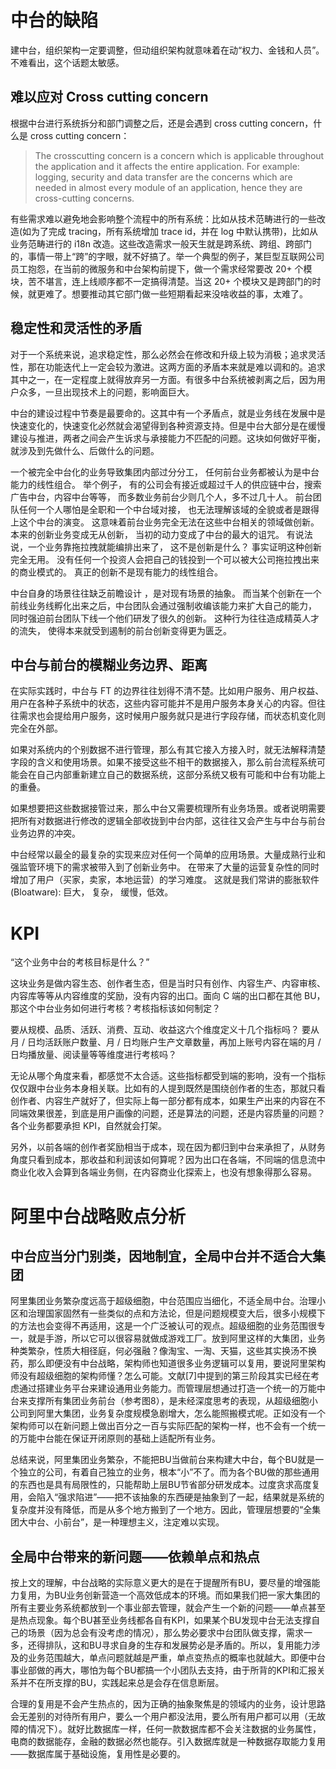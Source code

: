 # 中台的缺陷

建中台，组织架构一定要调整，但动组织架构就意味着在动“权力、金钱和人员”。不难看出，这个话题太敏感。

## 难以应对 Cross cutting concern

根据中台进行系统拆分和部门调整之后，还是会遇到 cross cutting concern，什么是 cross cutting concern：

> The crosscutting concern is a concern which is applicable throughout the application and it affects the entire application. For example: logging, security and data transfer are the concerns which are needed in almost every module of an application, hence they are cross-cutting concerns.

有些需求难以避免地会影响整个流程中的所有系统：比如从技术范畴进行的一些改造(如为了完成 tracing，所有系统增加 trace id，并在 log 中默认携带)，比如从业务范畴进行的 i18n 改造。这些改造需求一般天生就是跨系统、跨组、跨部门的，事情一带上“跨”的字眼，就不好搞了。举一个典型的例子，某巨型互联网公司员工抱怨，在当前的微服务和中台架构前提下，做一个需求经常要改 20+ 个模块，苦不堪言，连上线顺序都不一定搞得清楚。当这 20+ 个模块又是跨部门的时候，就更难了。想要推动其它部门做一些短期看起来没啥收益的事，太难了。

## 稳定性和灵活性的矛盾

对于一个系统来说，追求稳定性，那么必然会在修改和升级上较为消极；追求灵活性，那在功能迭代上一定会较为激进。这两方面的矛盾本来就是难以调和的。追求其中之一，在一定程度上就得放弃另一方面。有很多中台系统被剥离之后，因为用户众多，一旦出现技术上的问题，影响面巨大。

中台的建设过程中节奏是最要命的。这其中有一个矛盾点，就是业务线在发展中是快速变化的，快速变化必然就会渴望得到各种资源支持。但是中台大部分是在缓慢建设与推进，两者之间会产生诉求与承接能力不匹配的问题。这块如何做好平衡，就涉及到先做什么、后做什么的问题。

一个被完全中台化的业务导致集团内部过分分工， 任何前台业务都被认为是中台能力的线性组合。  举个例子， 有的公司会有接近或超过千人的供应链中台，搜索广告中台，内容中台等等， 而多数业务前台少则几个人，多不过几十人。 前台团队任何一个人哪怕是全职和一个中台域对接， 也无法理解该域的全貌或者是跟得上这个中台的演变。 这意味着前台业务完全无法在这些中台相关的领域做创新。 本来的创新业务变成无从创新， 当初的动力变成了中台的最大的诅咒。 有说法说，一个业务靠拖拉拽就能编排出来了， 这不是创新是什么？ 事实证明这种创新完全无用。 没有任何一个投资人会把自己的钱投到一个可以被大公司拖拉拽出来的商业模式的。 真正的创新不是现有能力的线性组合。

中台自身的场景往往缺乏前瞻设计 ，是对现有场景的抽象。 而当某个创新在一个前线业务线孵化出来之后，中台团队会通过强制收编该能力来扩大自己的能力， 同时强迫前台团队下线一个他们研发了很久的创新。 这种行为往往造成精英人才的流失， 使得本来就受到遏制的前台创新变得更为匮乏。  

## 中台与前台的模糊业务边界、距离

在实际实践时，中台与 FT 的边界往往划得不清不楚。比如用户服务、用户权益、用户在各种子系统中的状态，这些内容可能并不是用户服务本身关心的内容。但往往需求也会提给用户服务，这时候用户服务就只是进行字段存储，而状态机变化则完全在外部。

如果对系统内的个别数据不进行管理，那么有其它接入方接入时，就无法解释清楚字段的含义和使用场景。如果不接受这些不相干的数据接入，那么前台流程系统可能会在自己内部重新建立自己的数据系统，这部分系统又极有可能和中台有功能上的重叠。

如果想要把这些数据接管过来，那么中台又需要梳理所有业务场景。或者说明需要把所有对数据进行修改的逻辑全部收拢到中台内部，这往往又会产生与中台与前台业务边界的冲突。

中台经常以最全的最复杂的实现来应对任何一个简单的应用场景。大量成熟行业和强监管环境下的需求被带入到了创新业务中。 在带来了大量的运营复杂性的同时增加了用户（买家，卖家，本地运营）的学习难度。 这就是我们常讲的膨胀软件(Bloatware): 巨大， 复杂， 缓慢，低效。

# KPI

“这个业务中台的考核目标是什么？”

这块业务是做内容生态、创作者生态，但是当时只有创作、内容生产、内容审核、内容库等等从内容维度的奖励，没有内容的出口。面向 C 端的出口都在其他 BU，那这个中台业务如何进行考核？考核指标该如何制定？

要从规模、品质、活跃、消费、互动、收益这六个维度定义十几个指标吗？
要从月 / 日均活跃账户数量、月 / 日均账户生产文章数量，再加上账号内容在端的月 / 日均播放量、阅读量等等维度进行考核吗？

无论从哪个角度来看，都感觉不太合适。这些指标都受到端的影响，没有一个指标仅仅跟中台业务本身相关联。比如有的人提到既然是围绕创作者的生态，那就只看创作者、内容生产就好了，但实际上每一部分都有成本，如果生产出来的内容在不同端效果很差，到底是用户画像的问题，还是算法的问题，还是内容质量的问题？各个业务都要承担 KPI，自然就会打架。

另外，以前各端的创作者奖励相当于成本，现在因为都归到中台来承担了，从财务角度只看到成本，那收益和利润该如何算呢？因为出口在各端，不同端的信息流中商业化收入会算到各端业务侧，在内容商业化探索上，也没有想象得那么容易。

# 阿里中台战略败点分析

## 中台应当分门别类，因地制宜，全局中台并不适合大集团

阿里集团业务繁杂度远高于超级细胞，中台范围应当细化，不适全局中台。治理小区和治理国家固然有一些类似的点和方法论，但是问题规模变大后，很多小规模下的方法也会变得不再适用，这是一个广泛被认可的观点。超级细胞的业务范围很专一，就是手游，所以它可以很容易就做成游戏工厂。放到阿里这样的大集团，业务种类繁杂，性质大相径庭，何必强融？像淘宝、一淘、天猫，这些其实换汤不换药，那么即便没有中台战略，架构师也知道很多业务逻辑可以复用，要说阿里架构师没有超级细胞的架构师懂？怎么可能。文献[7]中提到的第三阶段其实已经在考虑通过搭建业务平台来建设通用业务能力。而管理层想通过打造一个统一的万能中台来支撑所有集团业务前台（参考图8），是未经深度思考的表现，从超级细胞小公司到阿里大集团，业务复杂度规模急剧增大，怎么能照搬模式呢。正如没有一个架构师可以在新问题上做出百分之一百与实际匹配的架构一样，也不会有一个统一的万能中台能在保证开闭原则的基础上适配所有业务。

总结来说，阿里集团业务繁杂，不能把BU当做前台来构建大中台，每个BU就是一个独立的公司，有着自己独立的业务，根本“小”不了。而为各个BU做的那些通用的东西也是具有局限性的，只能帮助上层BU节省部分研发成本。过度贪求高度复用，会陷入“强求陷进”——把不该抽象的东西硬是抽象到了一起，结果就是系统的复杂度并没有降低，而是从多个地方搬到了一个地方。因此，管理层想要的“全集团大中台、小前台”，是一种理想主义，注定难以实现。

## 全局中台带来的新问题——依赖单点和热点

按上文的理解，中台战略的实际意义更大的是在于提醒所有BU，要尽量的增强能力复用，为BU业务创新营造一个高效低成本的环境。而如果我们把一家大集团的所有主要业务系统都放到一个事业部去管理，就会产生一个新的问题——单点甚至是热点现象。每个BU甚至业务线都各自有KPI，如果某个BU发现中台无法支撑自己的场景（因为总会有没考虑的情况），那么势必要求中台团队做支撑，需求一多，还得排队，这和BU寻求自身的生存和发展势必是矛盾的。所以，复用能力涉及的业务范围越大，单点问题就越是严重，单点变热点的概率也就越大。即便中台事业部做的再大，哪怕为每个BU都搞一个小团队去支持，由于所背的KPI和汇报关系并不在所支撑的BU，实践起来总是会存在信息断层。

合理的复用是不会产生热点的，因为正确的抽象聚焦是的领域内的业务，设计思路会无差别的对待所有用户，要么一个用户都没法用，要么所有用户都可以用（无故障的情况下）。就好比数据库一样，任何一款数据库都不会关注数据的业务属性，电商的数据能存，金融的数据必然也能存。引入数据库就是一种数据存取能力复用——数据库属于基础设施，复用性是必要的。





